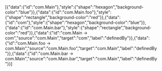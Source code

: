 [{"data":{"id":"com.Main"},"style":{"shape":"hexagon","background-color":"blue"}},{"data":{"id":"com.Main.foo"},"style":{"shape":"rectangle","background-color":"red"}},{"data":{"id":"com"},"style":{"shape":"hexagon","background-color":"blue"}},{"data":{"id":"com.Main.bar"},"style":{"shape":"rectangle","background-color":"red"}},{"data":{"id":"com.Main -> com","source":"com.Main","target":"com","label":"definedBy"}},{"data":{"id":"com.Main.foo -> com.Main","source":"com.Main.foo","target":"com.Main","label":"definedBy"}},{"data":{"id":"com.Main.bar -> com.Main","source":"com.Main.bar","target":"com.Main","label":"definedBy"}}]